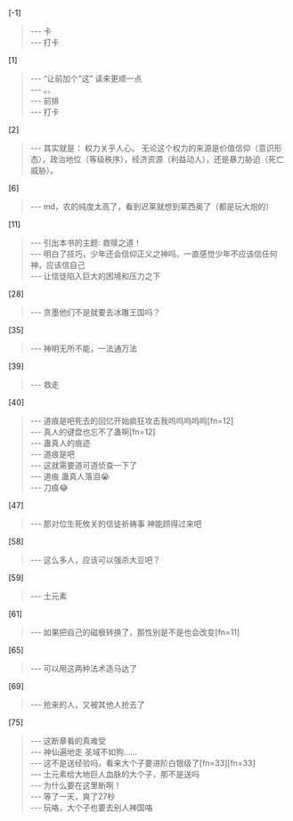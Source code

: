 
[-1] 
>--- 卡<br>
>--- 打卡<br>

[1] 
>--- “让前加个“这” 读来更顺一点<br>
>--- 。。<br>
>--- 前排<br>
>--- 打卡<br>

[2] 
>--- 其实就是：
权力关乎人心。
无论这个权力的来源是价值信仰（意识形态），政治地位（等级秩序），经济资源（利益动人），还是暴力胁迫（死亡威胁）。<br>

[6] 
>--- md，农的纯度太高了，看到迟莱就想到莱西奥了（都是玩大炮的）<br>

[11] 
>--- 引出本书的主题: 救赎之道！<br>
>--- 明白了技巧，少年还会信仰正义之神吗。一直感觉少年不应该信任何神，应该信自己<br>
>--- 让信徒陷入巨大的困境和压力之下<br>

[28] 
>--- 贪墨他们不是就要去冰雕王国吗？<br>

[35] 
>--- 神明无所不能，一法通万法<br>

[39] 
>--- 救走<br>

[40] 
>--- 道痕是吧死去的回忆开始疯狂攻击我呜呜呜呜呜[fn=12]<br>
>--- 真人的键盘也忘不了蛊啊[fn=12]<br>
>--- 蛊真人的痕迹<br>
>--- 道痕是吧<br>
>--- 这就需要道可道侦查一下了<br>
>--- 道痕 蛊真人落泪😭<br>
>--- 刀痕😂<br>

[47] 
>--- 那对位生死攸关的信徒祈祷事 神能顾得过来吧<br>

[58] 
>--- 这么多人，应该可以强杀大豆吧？<br>

[59] 
>--- 土元素<br>

[61] 
>--- 如果把自己的磁极转换了，那性别是不是也会改变[fn=11]<br>

[65] 
>--- 可以用这两种法术造马达了<br>

[69] 
>--- 抢来的人，又被其他人抢去了<br>

[75] 
>--- 这断章看的真难受<br>
>--- 神仙遍地走 圣域不如狗……<br>
>--- 这不是送经验吗，看来大个子要进阶白银级了[fn=33][fn=33]<br>
>--- 土元素给大地巨人血脉的大个子，那不是送吗<br>
>--- 为什么要在这里断啊！<br>
>--- 等了一天，爽了27秒<br>
>--- 玩咯，大个子也要去别人神国咯<br>
